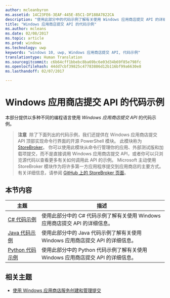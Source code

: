 ```yaml
---
author: mcleanbyron
ms.assetid: 14C23FE6-3EAF-445E-85C1-DF188A7822CA
description: "使用此部分中的代码示例了解有关使用 Windows 应用商店提交 API 的详细信息。"
title: "Windows 应用商店提交 API 的代码示例"
ms.author: mcleans
ms.date: 02/08/2017
ms.topic: article
ms.prod: windows
ms.technology: uwp
keywords: "windows 10, uwp, Windows 应用商店提交 API, 代码示例"
translationtype: Human Translation
ms.sourcegitcommit: c6b64cff1bbebc8ba69bc6e03d34b69f85e798fc
ms.openlocfilehash: 44dd7cbf39825c47783886d12b116bf99a6630e8
ms.lasthandoff: 02/07/2017

---
```


# <a name="code-examples-for-the-windows-store-submission-api"></a>Windows 应用商店提交 API 的代码示例

本部分提供以多种不同的编程语言使用 *Windows 应用商店提交 API* 的代码示例。

>**注意**&nbsp;&nbsp;除了下面列出的代码示例，我们还提供在 Windows 应用商店提交 API 顶部实现命令行界面的开源 PowerShell 模块。 此模块称为 [StoreBroker](https://aka.ms/storebroker)。 你可以使用此模块从命令行管理你的应用、外部测试版和加载项提交，而不是直接调用 Windows 应用商店提交 API，或者你可以只浏览源代码以查看更多有关如何调用此 API 的示例。 Microsoft 主动使用 StoreBroker 模块作为将许多第一方应用程序提交到应用商店的主要方式。 有关详细信息，请参阅 [GitHub 上的 StoreBroker 页面](https://aka.ms/storebroker)。

## <a name="in-this-section"></a>本节内容

| 主题                                                                                                       | 描述                 |
|-------------------------------------------------------------------------------------------------------------|-----------------------------|
| [C# 代码示例](csharp-code-examples-for-the-windows-store-submission-api.md) | 使用此部分中的 C# 代码示例了解有关使用 Windows 应用商店提交 API 的详细信息。 |
| [Java 代码示例](java-code-examples-for-the-windows-store-submission-api.md) | 使用此部分中的 Java 代码示例了解有关使用 Windows 应用商店提交 API 的详细信息。 |
| [Python 代码示例](python-code-examples-for-the-windows-store-submission-api.md)  | 使用此部分中的 Python 代码示例了解有关使用 Windows 应用商店提交 API 的详细信息。  |

## <a name="related-topics"></a>相关主题

* [使用 Windows 应用商店服务创建和管理提交](create-and-manage-submissions-using-windows-store-services.md)

